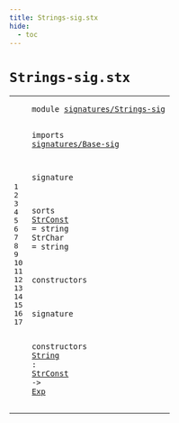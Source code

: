 ```yaml
---
title: Strings-sig.stx
hide:
  - toc
---
```


# `Strings-sig.stx`



[pdmosses/metaborg-tiger/org.metaborg.lang.tiger.statix/src-gen/statix/signatures/Strings-sig.stx]: https://github.com/pdmosses/metaborg-tiger/blob/master/org.metaborg.lang.tiger.statix/src-gen/statix/signatures/Strings-sig.stx "The source file on GitHub"

<div class="stx"><table class="highlighttable"><tbody><tr><td class="linenos"><div class="linenodiv"><pre><span></span>1
2
3
4
5
6
7
8
9
10
11
12
13
14
15
16
17
</pre></div></td>
<td class="code"><pre><code><span class="keyword">module</span> <a href="../Tiger-sig.stx#signatures/Strings-sig_246_268" id="signatures/Strings-sig_7_29" title="Referenced at ../Tiger-sig.stx line 12">signatures/Strings-sig</a>

<span class="keyword">imports</span>
  <a href="../Base-sig.stx#signatures/Base-sig_7_26" id="signatures/Base-sig_41_60" title="Defined at ../Base-sig.stx line 1">signatures/Base-sig</a>

<span class="keyword">signature</span>

  <span class="keyword">sorts</span>
    <a href="#StrConst_180_188" id="StrConst_85_93" title="Referenced at line 17">StrConst</a> = <span class="keyword">string</span>
    <span id="StrChar_107_114" title="Not referenced locally, nor via imports">StrChar</span> = <span class="keyword">string</span>

  <span class="keyword">constructors</span>

<span class="keyword">signature</span>

  <span class="keyword">constructors</span>
    <a href="../../../../trans/static-semantics.stx#String_11614_11620" id="String_171_177" title="Referenced at ../../../../trans/static-semantics.stx line 486">String</a> : <a href="#StrConst_85_93" id="StrConst_180_188" title="Defined at line 9">StrConst</a> -&gt; <a href="../Base-sig.stx#Exp_68_71" id="Exp_192_195" title="Defined at ../Base-sig.stx line 9">Exp</a>
</code></pre></td></tr></tbody></table></div>